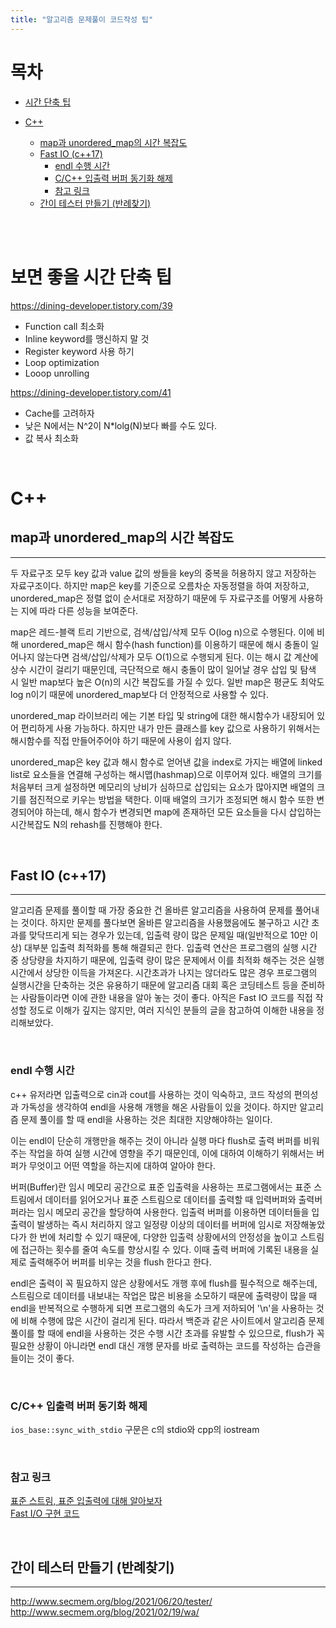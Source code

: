 ```yaml
---
title: "알고리즘 문제풀이 코드작성 팁"
---
```


# 목차
* [시간 단축 팁](#보면-좋을-시간-단축-팁)

* [C++](#c)  
    - [map과 unordered_map의 시간 복잡도](#map과-unordered_map의-시간-복잡도)  
    - [Fast IO (c++17)](#fast-io-c17)  
        - [endl 수행 시간](#endl-수행-시간)  
        - [C/C++ 입출력 버퍼 동기화 해제](#cc-입출력-버퍼-동기화-해제)
        - [참고 링크](#참고-링크)
    - [간이 테스터 만들기 (반례찾기)](#간이-테스터-만들기-반례찾기)

<br><br>

# 보면 좋을 시간 단축 팁
https://dining-developer.tistory.com/39  
* Function call 최소화
* Inline keyword를 맹신하지 말 것
* Register keyword 사용 하기
* Loop optimization
* Looop unrolling

https://dining-developer.tistory.com/41
* Cache를 고려하자
* 낮은 N에서는 N^2이 N*lolg(N)보다 빠를 수도 있다.
* 값 복사 최소화

<br>

# C++
## map과 unordered_map의 시간 복잡도
---
두 자료구조 모두 key 값과 value 값의 쌍들을 key의 중복을 허용하지 않고 저장하는 자료구조이다. 하지만 map은 key를 기준으로 오름차순 자동정렬을 하여 저장하고, unordered_map은 정렬 없이 순서대로 저장하기 때문에 두 자료구조를 어떻게 사용하는 지에 따라 다른 성능을 보여준다.

map은 레드-블랙 트리 기반으로, 검색/삽입/삭제 모두 O(log n)으로 수행된다. 이에 비해 unordered_map은 해시 함수(hash function)를 이용하기 때문에 해시 충돌이 일어나지 않는다면 검색/삽입/삭제가 모두 O(1)으로 수행되게 된다. 이는 해시 값 계산에 상수 시간이 걸리기 때문인데, 극단적으로 해시 충돌이 많이 일어날 경우 삽입 및 탐색 시 일반 map보다 높은 O(n)의 시간 복잡도를 가질 수 있다. 일반 map은 평균도 최악도 log n이기 때문에 unordered_map보다 더 안정적으로 사용할 수 있다.

unordered_map 라이브러리 에는 기본 타입 및 string에 대한 해시함수가 내장되어 있어 편리하게 사용 가능하다. 하지만 내가 만든 클래스를 key 값으로 사용하기 위해서는 해시함수를 직접 만들어주어야 하기 때문에 사용이 쉽지 않다.

unordered_map은 key 값과 해시 함수로 얻어낸 값을 index로 가지는 배열에 linked list로 요소들을 연결해 구성하는 해시맵(hashmap)으로 이루어져 있다. 배열의 크기를 처음부터 크게 설정하면 메모리의 낭비가 심하므로 삽입되는 요소가 많아지면 배열의 크기를 점진적으로 키우는 방법을 택한다. 이때 배열의 크기가 조정되면 해시 함수 또한 변경되어야 하는데, 해시 함수가 변경되면 map에 존재하던 모든 요소들을 다시 삽입하는 시간복잡도 N의 rehash를 진행해야 한다.

<br>

## Fast IO (c++17)
---
알고리즘 문제를 풀이할 때 가장 중요한 건 올바른 알고리즘을 사용하여 문제를 풀어내는 것이다. 하지만 문제를 풀다보면 올바른 알고리즘을 사용했음에도 불구하고 시간 초과를 맞닥뜨리게 되는 경우가 있는데, 입출력 량이 많은 문제일 때(일반적으로 10만 이상) 대부분 입출력 최적화를 통해 해결되곤 한다. 입출력 연산은 프로그램의 실행 시간 중 상당량을 차지하기 때문에, 입출력 량이 많은 문제에서 이를 최적화 해주는 것은 실행시간에서 상당한 이득을 가져온다. 시간초과가 나지는 않더라도 많은 경우 프로그램의 실행시간을 단축하는 것은 유용하기 때문에 알고리즘 대회 혹은 코딩테스트 등을 준비하는 사람들이라면 이에 관한 내용을 알아 놓는 것이 좋다. 아직은 Fast IO 코드를 직접 작성할 정도로 이해가 깊지는 않지만, 여러 지식인 분들의 글을 참고하여 이해한 내용을 정리해보았다.

<br>

### **endl 수행 시간**
c++ 유저라면 입출력으로 cin과 cout를 사용하는 것이 익숙하고, 코드 작성의 편의성과 가독성을 생각하여 endl을 사용해 개행을 해온 사람들이 있을 것이다. 하지만 알고리즘 문제 풀이를 할 때 endl을 사용하는 것은 최대한 지양해야하는 일이다.

이는 endl이 단순히 개행만을 해주는 것이 아니라 실행 마다 flush로 출력 버퍼를 비워주는 작업을 하여 실행 시간에 영향을 주기 때문인데, 이에 대하여 이해하기 위해서는 버퍼가 무엇이고 어떤 역할을 하는지에 대하여 알아야 한다.

버퍼(Buffer)란 임시 메모리 공간으로 표준 입출력을 사용하는 프로그램에서는 표준 스트림에서 데이터를 읽어오거나 표준 스트림으로 데이터를 출력할 때 입력버퍼와 출력버퍼라는 임시 메모리 공간을 할당하여 사용한다. 입출력 버퍼를 이용하면 데이터들을 입출력이 발생하는 즉시 처리하지 않고 일정량 이상의 데이터를 버퍼에 임시로 저장해놓았다가 한 번에 처리할 수 있기 때문에, 다양한 입출력 상황에서의 안정성을 높이고 스트림에 접근하는 횟수를 줄여 속도를 향상시킬 수 있다. 이때 출력 버퍼에 기록된 내용을 실제로 출력해주어 버퍼를 비우는 것을 flush 한다고 한다.

endl은 출력이 꼭 필요하지 않은 상황에서도 개행 후에 flush를 필수적으로 해주는데, 스트림으로 데이터를 내보내는 작업은 많은 비용을 소모하기 때문에 출력량이 많을 때 endl을 반복적으로 수행하게 되면 프로그램의 속도가 크게 저하되어 '\n'을 사용하는 것에 비해 수행에 많은 시간이 걸리게 된다. 따라서 백준과 같은 사이트에서 알고리즘 문제 풀이를 할 때에 endl을 사용하는 것은 수행 시간 초과를 유발할 수 있으므로, flush가 꼭 필요한 상황이 아니라면 endl 대신 개행 문자를 바로 출력하는 코드를 작성하는 습관을 들이는 것이 좋다.

<br>

### **C/C++ 입출력 버퍼 동기화 해제**
```ios_base::sync_with_stdio``` 구문은 c의 stdio와 cpp의 iostream

<br>

### **참고 링크**
[표준 스트림, 표준 입출력에 대해 알아보자](https://shoark7.github.io/programming/knowledge/what-is-standard-stream "바로가기")  
[Fast I/O 구현 코드](https://www.acmicpc.net/blog/view/105 "바로가기")

<br>

## 간이 테스터 만들기 (반례찾기)
---
http://www.secmem.org/blog/2021/06/20/tester/
http://www.secmem.org/blog/2021/02/19/wa/
